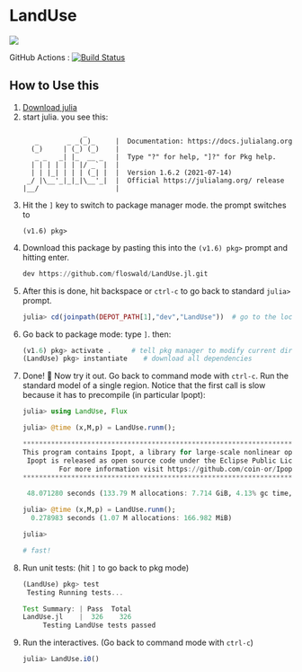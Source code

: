 # LandUse

[![](https://img.shields.io/badge/docs-stable-blue.svg)](https://floswald.github.io/LandUse.jl)


GitHub Actions : [![Build Status](https://github.com/floswald/LandUse.jl/workflows/CI/badge.svg)](https://github.com/floswald/LandUse.jl/actions?query=workflow%3ACI+branch%3Amaster)

## How to Use this

1. [Download julia](https://julialang.org/downloads/)
2. start julia. you see this:
    ```
                   _
       _       _ _(_)_     |  Documentation: https://docs.julialang.org
      (_)     | (_) (_)    |
       _ _   _| |_  __ _   |  Type "?" for help, "]?" for Pkg help.
      | | | | | | |/ _` |  |
      | | |_| | | | (_| |  |  Version 1.6.2 (2021-07-14)
     _/ |\__'_|_|_|\__'_|  |  Official https://julialang.org/ release
    |__/                   |

    ```
3. Hit the `]` key to switch to package manager mode. the prompt switches to
    ```
    (v1.6) pkg>
    ```
4. Download this package by pasting this into the `(v1.6) pkg>` prompt and hitting enter. 
    ```julia
    dev https://github.com/floswald/LandUse.jl.git
    ```
5. After this is done, hit backspace or `ctrl-c` to go back to standard `julia>` prompt.
    ```julia
    julia> cd(joinpath(DEPOT_PATH[1],"dev","LandUse"))  # go to the location of LandUse
    ```
6. Go back to package mode: type `]`. then:
    ```julia
    (v1.6) pkg> activate .     # tell pkg manager to modify current directory as project
    (LandUse) pkg> instantiate    # download all dependencies
    ```
7. Done! :tada: Now try it out. Go back to command mode with `ctrl-c`. Run the standard model of a single region. Notice that the first call is slow because it has to precompile (in particular Ipopt):
    ```julia
    julia> using LandUse, Flux

    julia> @time (x,M,p) = LandUse.runm();
    
    ******************************************************************************
    This program contains Ipopt, a library for large-scale nonlinear optimization.
     Ipopt is released as open source code under the Eclipse Public License (EPL).
             For more information visit https://github.com/coin-or/Ipopt
    ******************************************************************************
    
     48.071280 seconds (133.79 M allocations: 7.714 GiB, 4.13% gc time, 2.12% compilation time)
    
    julia> @time (x,M,p) = LandUse.runm();
      0.278983 seconds (1.07 M allocations: 166.982 MiB)
    
    julia> 

    # fast!
    ```
8. Run unit tests: (hit `]` to go back to pkg mode)
    ```julia
    (LandUse) pkg> test
     Testing Running tests...

    Test Summary: | Pass  Total
    LandUse.jl    |  326    326
         Testing LandUse tests passed 
    ```
9. Run the interactives. (Go back to command mode with `ctrl-c`)
    ```julia
    julia> LandUse.i0()  
    ```
